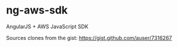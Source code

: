 ng-aws-sdk
==========

AngularJS + AWS JavaScript SDK

Sources clones from the gist:
https://gist.github.com/auser/7316267
